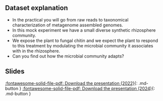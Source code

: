 ## Dataset explanation

- In the practical you will go from raw reads to
taxonomical characterization of metagenome
assembled genomes.
- In this mock experiment we have a small diverse
synthetic rhizosphere community.
- We expose the plant to fungal chitin and we expect the
plant to respond to this treatment by modulating the
microbial community it associates with in the
rhizosphere.
- Can you find out how the microbial community adapts?

## Slides
[:fontawesome-solid-file-pdf: Download the presentation (2022)](../assets/from_zero_to_hero.pdf){: .md-button }
[:fontawesome-solid-file-pdf: Download the presentation (2024)](../assets/mgx_order_to_chaos.pdf){: .md-button }


